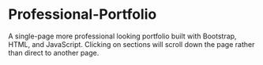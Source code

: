 # Professional-Portfolio
A single-page more professional looking portfolio built with Bootstrap, HTML, and JavaScript. Clicking on sections will scroll down the page rather than direct to another page. 
